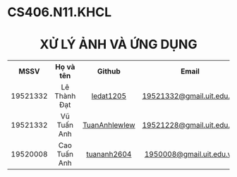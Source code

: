 # CS406.N11.KHCL  
<h1 align="center">XỬ LÝ ẢNH VÀ ỨNG DỤNG</h1>

<table align="center">
 <tr>
  <th>MSSV</th>
  <th>Họ và tên</th>
  <th>Github</th>
  <th>Email</th>
 </tr>
 <tr align="center">
  <td>19521332</td>
  <td>Lê Thành Đạt</td>
  <td><a href="https://github.com/ledat1205">ledat1205<a></td>
  <td><a href="19521332@gmail.uit.edu.vn">19521332@gmail.uit.edu.vn<a></td>
 </tr>
 <tr align="center">
  <td>19521332</td>
  <td>Vũ Tuấn Anh</td>
  <td><a href="https://github.com/TuanAnhlewlew">TuanAnhlewlew<a></td>
  <td><a href="19521228@gmail.uit.edu.vn">19521228@gmail.uit.edu.vn<a></td>
 </tr>
 <tr align="center">
  <td>19520008</td>
  <td>Cao Tuấn Anh</td>
  <td><a href="https://github.com/tuananh2604">tuananh2604<a></td>
  <td><a href="1950008@gmail.uit.edu.vn">1950008@gmail.uit.edu.vn<a></td>
 </tr>
</table>
